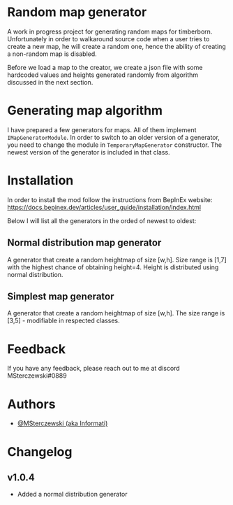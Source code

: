 
# Random map generator

A work in progress project for generating random maps for timberborn.
Unfortunately in order to walkaround source code when a user tries to create a new map, he will create a random one, hence the ability of creating a non-random map is disabled.

Before we load a map to the creator, we create a json file with some hardcoded values and heights generated randomly from algorithm discussed in the next section.
# Generating map algorithm
I have prepared a few generators for maps. All of them implement `IMapGeneratorModule`. In order to switch to an older version of a generator, you need to change the module in `TemporaryMapGenerator` constructor. 
The newest version of the generator is included in that class. 

# Installation
In order to install the mod follow the instructions from BepInEx website:
https://docs.bepinex.dev/articles/user_guide/installation/index.html

Below I will list all the generators in the orded of newest to oldest:
## Normal distribution map generator
A generator that create a random heightmap of size [w,h]. Size range is [1,7] with the highest chance of obtaining height=4. Height is distributed using normal distribution.
## Simplest map generator
A generator that create a random heightmap of size [w,h]. The size range is [3,5] - modifiable in respected classes.
    
# Feedback

If you have any feedback, please reach out to me at discord MSterczewski#0889

  
# Authors

- [@MSterczewski (aka Informati)](https://github.com/MSterczewski)

# Changelog
## v1.0.4
- Added a normal distribution generator

  